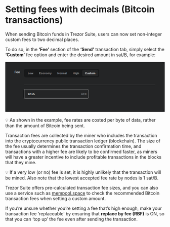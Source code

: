 # Setting fees with decimals (Bitcoin transactions)

When sending Bitcoin funds in Trezor Suite, users can now set non-integer custom fees to two decimal places.

To do so, in the **‘Fee’** section of the **‘Send’** transaction tab, simply select the **‘Custom’** fee option and enter the desired amount in sat/B, for example:

![](<../../../.gitbook/assets/image (3).png>)

💡 As shown in the example, fee rates are costed per byte of data, rather than the amount of Bitcoin being sent.

Transaction fees are collected by the miner who includes the transaction into the cryptocurrency public transaction ledger (blockchain). The size of the fee usually determines the transaction confirmation time, and transactions with a higher fee are likely to be confirmed faster, as miners will have a greater incentive to include profitable transactions in the blocks that they mine.

💡 If a very low (or no) fee is set, it is highly unlikely that the transaction will be mined. Also note that the lowest accepted fee rate by nodes is 1 sat/B.

Trezor Suite offers pre-calculated transaction fee sizes, and you can also use a service such as [mempool.space](https://mempool.space/) to check the recommended Bitcoin transaction fees when setting a custom amount.

If you’re unsure whether you’re setting a fee that’s high enough, make your transaction fee ‘replaceable’ by ensuring that **replace by fee (RBF)** is ON, so that you can ‘top up’ the fee even after sending the transaction.
